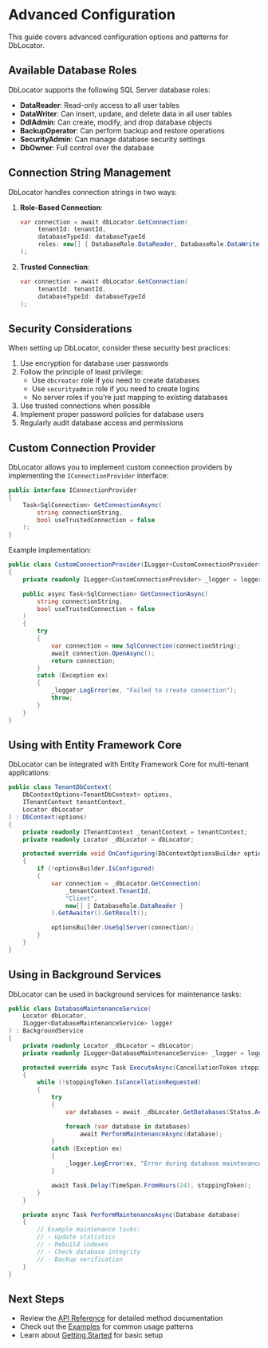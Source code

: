 # Advanced Configuration

This guide covers advanced configuration options and patterns for DbLocator.

## Available Database Roles

DbLocator supports the following SQL Server database roles:

- **DataReader**: Read-only access to all user tables
- **DataWriter**: Can insert, update, and delete data in all user tables
- **DdlAdmin**: Can create, modify, and drop database objects
- **BackupOperator**: Can perform backup and restore operations
- **SecurityAdmin**: Can manage database security settings
- **DbOwner**: Full control over the database

## Connection String Management

DbLocator handles connection strings in two ways:

1. **Role-Based Connection**:
   ```csharp
   var connection = await dbLocator.GetConnection(
        tenantId: tenantId,
        databaseTypeId: databaseTypeId
        roles: new[] { DatabaseRole.DataReader, DatabaseRole.DataWriter }
   );
   ```

2. **Trusted Connection**:
   ```csharp
   var connection = await dbLocator.GetConnection(
        tenantId: tenantId,
        databaseTypeId: databaseTypeId
   );
   ```

## Security Considerations

When setting up DbLocator, consider these security best practices:

1. Use encryption for database user passwords
2. Follow the principle of least privilege:
   - Use `dbcreator` role if you need to create databases
   - Use `securityadmin` role if you need to create logins
   - No server roles if you're just mapping to existing databases
3. Use trusted connections when possible
4. Implement proper password policies for database users
5. Regularly audit database access and permissions


## Custom Connection Provider

DbLocator allows you to implement custom connection providers by implementing the `IConnectionProvider` interface:

```csharp
public interface IConnectionProvider
{
    Task<SqlConnection> GetConnectionAsync(
        string connectionString,
        bool useTrustedConnection = false
    );
}
```

Example implementation:

```csharp
public class CustomConnectionProvider(ILogger<CustomConnectionProvider> logger) : IConnectionProvider
{
    private readonly ILogger<CustomConnectionProvider> _logger = logger;

    public async Task<SqlConnection> GetConnectionAsync(
        string connectionString,
        bool useTrustedConnection = false
    )
    {
        try
        {
            var connection = new SqlConnection(connectionString);
            await connection.OpenAsync();
            return connection;
        }
        catch (Exception ex)
        {
            _logger.LogError(ex, "Failed to create connection");
            throw;
        }
    }
}
```

## Using with Entity Framework Core

DbLocator can be integrated with Entity Framework Core for multi-tenant applications:

```csharp
public class TenantDbContext(
    DbContextOptions<TenantDbContext> options,
    ITenantContext tenantContext,
    Locator dbLocator
) : DbContext(options)
{
    private readonly ITenantContext _tenantContext = tenantContext;
    private readonly Locator _dbLocator = dbLocator;

    protected override void OnConfiguring(DbContextOptionsBuilder optionsBuilder)
    {
        if (!optionsBuilder.IsConfigured)
        {
            var connection = _dbLocator.GetConnection(
                _tenantContext.TenantId,
                "Client",
                new[] { DatabaseRole.DataReader }
            ).GetAwaiter().GetResult();

            optionsBuilder.UseSqlServer(connection);
        }
    }
}
```

## Using in Background Services

DbLocator can be used in background services for maintenance tasks:

```csharp
public class DatabaseMaintenanceService(
    Locator dbLocator,
    ILogger<DatabaseMaintenanceService> logger
) : BackgroundService
{
    private readonly Locator _dbLocator = dbLocator;
    private readonly ILogger<DatabaseMaintenanceService> _logger = logger;

    protected override async Task ExecuteAsync(CancellationToken stoppingToken)
    {
        while (!stoppingToken.IsCancellationRequested)
        {
            try
            {
                var databases = await _dbLocator.GetDatabases(Status.Active);

                foreach (var database in databases)
                    await PerformMaintenanceAsync(database);
            }
            catch (Exception ex)
            {
                _logger.LogError(ex, "Error during database maintenance");
            }

            await Task.Delay(TimeSpan.FromHours(24), stoppingToken);
        }
    }

    private async Task PerformMaintenanceAsync(Database database)
    {
        // Example maintenance tasks:
        // - Update statistics
        // - Rebuild indexes
        // - Check database integrity
        // - Backup verification
    }
}
```

## Next Steps

- Review the [API Reference](../api/) for detailed method documentation
- Check out the [Examples](examples.md) for common usage patterns
- Learn about [Getting Started](getting-started.md) for basic setup